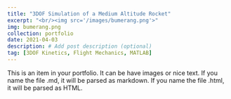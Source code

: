 ```yaml
---
title: "3DOF Simulation of a Medium Altitude Rocket"
excerpt: "<br/><img src='/images/bumerang.png'>"
img: bumerang.png
collection: portfolio
date: 2021-04-03
description: # Add post description (optional)
tag: [3DOF Kinetics, Flight Mechanics, MATLAB]
---
```


This is an item in your portfolio. It can be have images or nice text. If you name the file .md, it will be parsed as markdown. If you name the file .html, it will be parsed as HTML.
